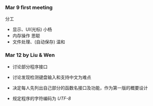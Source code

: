 ### Mar 9 first meeting

分工

* 显示、UI(光标)   小杨  
* 内存操作        思聪  
* 文件处理、(自动保存)   温和  

### Mar 12 by Liu & Wen

* 讨论部分程序接口  
* 讨论发现检测键盘输入和支持中文为难点  

* 决定每人先列出自己部分的函数名接口及功能，作为第一版的概要设计  
* 规定程序的字符编码为 *UTF-8*
